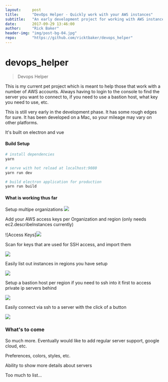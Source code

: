 ```yaml
---
layout:     post
title:      "DevOps Helper - Quickly work with your AWS instances"
subtitle:   "An early development project for working with AWS instances across multiple organizations"
date:       2017-09-29 13:46:00
author:     "Rick Baker"
header-img: "img/post-bg-04.jpg"
repo:       "https://github.com/ricktbaker/devops_helper"
---
```


# devops_helper

> Devops Helper

This is my current pet project which is meant to help those that work with a number of AWS accounts.   Always having to login to the console to find the server you want to connect to, if you need to use a bastion host, what key you need to use, etc.

This is still very early in the development phase.   It has some rough edges for sure.   It has been developed on a Mac, so your mileage may vary on other platforms.

It's built on electron and vue

#### Build Setup

``` bash
# install dependencies
yarn

# serve with hot reload at localhost:9080
yarn run dev

# build electron application for production
yarn run build
```

#### What is working thus far

Setup multipe organizations
<img src="http://raw.githubusercontent.com/ricktbaker/devops_helper/screenshots/multiple_orgs.png" />

Add your AWS access keys per Organization and region (only needs ec2.describeInstances currently)

![Access Keys]<img src="http://raw.githubusercontent.com/ricktbaker/devops_helper/screenshots/access_keys.png" />

Scan for keys that are used for SSH access, and import them

<img src="http://raw.githubusercontent.com/ricktbaker/devops_helper/screenshots/import_keys.png" />

Easily list out instances in regions you have setup

<img src="http://raw.githubusercontent.com/ricktbaker/devops_helper/screenshots/instanceList.png" />

Setup a bastion host per region if you need to ssh into it first to access private ip servers behind

<img src="http://raw.githubusercontent.com/ricktbaker/devops_helper/screenshots/bastion_host.png" />

Easily connect via ssh to a server with the click of a button

<img src="http://raw.githubusercontent.com/ricktbaker/devops_helper/screenshots/ssh_connection.png" />

### What's to come

So much more.   Eventually would like to add regular server support, google cloud, etc.

Preferences, colors, styles, etc.

Ability to show more details about servers

Too much to list...